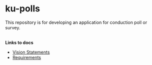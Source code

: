 # ku-polls

This repository is for developing an application for conduction poll or survey. <br>
<br>


**Links to docs** <br>
- [Vision Statements](../../wiki/Vision%20Statement) <br>
- [Requirements](../../wiki/Requirements)